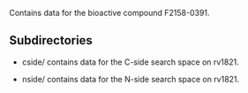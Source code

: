 Contains data for the bioactive compound F2158-0391.

## Subdirectories

- cside/ contains data for the C-side search space on rv1821.

- nside/ contains data for the N-side search space on rv1821.


